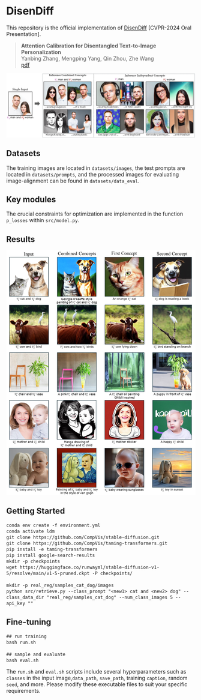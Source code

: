 # DisenDiff

This repository is the official implementation of [DisenDiff](https://arxiv.org/abs/2403.18551) [CVPR-2024 Oral Presentation].

> **Attention Calibration for Disentangled Text-to-Image Personalization** <br>
> Yanbing Zhang, Mengping Yang, Qin Zhou, Zhe Wang<br>
> [pdf](https://arxiv.org/abs/2403.18551)

<div>
<p align="center">
<img src='assets/first_figure.jpg' align="center" width=900>
</p>
</div>

## Datasets
The training images are located in `datasets/images`, the test prompts are located in `datasets/prompts`, and the processed images for evaluating image-alignment can be found in `datasets/data_eval`.

## Key modules
The crucial constraints for optimization are implemented in the function `p_losses` within `src/model.py`.

## Results
<div>
<p align="center">
<img src='assets/results_github.jpg' align="center" width=900>
</p>
</div>

## Getting Started
```
conda env create -f environment.yml
conda activate ldm
git clone https://github.com/CompVis/stable-diffusion.git
git clone https://github.com/CompVis/taming-transformers.git
pip install -e taming-transformers
pip install google-search-results
mkdir -p checkpoints  
wget https://huggingface.co/runwayml/stable-diffusion-v1-5/resolve/main/v1-5-pruned.ckpt -P checkpoints/

mkdir -p real_reg/samples_cat_dog/images
python src/retrieve.py --class_prompt "<new1> cat and <new2> dog" --class_data_dir "real_reg/samples_cat_dog" --num_class_images 5 --api_key ""
```

## Fine-tuning
```
## run training
bash run.sh

## sample and evaluate
bash eval.sh
```
The `run.sh` and `eval.sh` scripts include several hyperparameters such as `classes` in the input image,`data_path`, `save_path`, training `caption`, random `seed`, and more. Please modify these executable files to suit your specific requirements.

